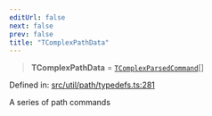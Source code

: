 ```yaml
---
editUrl: false
next: false
prev: false
title: "TComplexPathData"
---
```


> **TComplexPathData** = [`TComplexParsedCommand`](/api/type-aliases/tcomplexparsedcommand/)[]

Defined in: [src/util/path/typedefs.ts:281](https://github.com/fabricjs/fabric.js/blob/fea1b29b7495d9634e300bd4bfa43de097745805/src/util/path/typedefs.ts#L281)

A series of path commands
